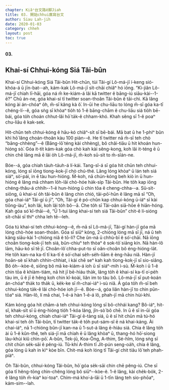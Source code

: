```yaml
---
chapter: Kiâⁿ台文路ê脚Jiah
title: 03. 開始chhui廣寫台文
author: Siau Lah-jih
date: 2020-01-03
category: chheh
layout: post
toc: true
---
```


#### 03.
## Khai-sí Chhui-kóng Siá Tâi-bûn

Khai-sí Chhui-kóng Siá Tâi-bûn
Hit-chūn, tùi Tâi-gí Lô-má-jī í-keng sió-khóa-á ū jīn-bat--ah, kám-kak Lô-má-jī si̍t-chāi chiâⁿ hó iōng. “Kì-jiân Lô-má-jī chiah lī-hāi, góa ná m̄ ke-kiám-á lâi kā twitter ê bāng-iú siāu-kài--1-ē?” Chū án-ne, góa khai-sí tī twitter soan-thoân Tâi-bûn ê tāi-chì. Kā lâng kóng ài án-chóaⁿ o̍h, m̄-sī kâng kà ŏ͘. In-ūi he chu-liāu to lóng m̄-sī góa ka-tī chéng-lí--ê, góa sǹg sī khòaⁿ tio̍h tó 1-ê bāng-chām ê chu-liāu siá tio̍h bē-bái, góa to̍h choán chhut-lâi hō͘ ta̍k-ê chham-khó. Khah sêng sī 1-ê poaⁿ chu-liāu ê kak-sek.

Hit-chūn teh chhui-kóng ê hāu-kó chiâⁿ-si̍t sī bē-bái. Mā bat ū he 1-phiⁿ bûn khì hō͘ lâng choán-thoân kàu 100 piàn--ê. He tī twitter nā m̄-sī teh chò “bāng-chhèng”--ê (Bāng-lō͘ téng kài chhèng), bô châi-tiāu ū hit khoán hun-hióng sò͘. Góa it-ti̍t kám-kak góa chò kah kài sêng-kong, koh lâi it-téng ē ū chin chē lâng mā ē lâi o̍h Lô-má-jī, m̄-koh sū-si̍t to m̄-sīán-ne.

Bóe--á, góa chiah ta̍uh-ta̍uh-á lí-kái. Tang-sî-á sī góa hit chūn teh chhui-kóng, lóng sī iōng tiong-kok-jī chò chú-thé. Lâng lóng khòaⁿ ū lán teh siá siáⁿ, sò͘-pái, in ē tàu hun-hióng. M̄-koh, nā chún-kóng beh kiò in ū hun-hióng ê lâng mā chham lo̍h-lâi chò-hóe ha̍k-si̍p Tâi-bûn. He to̍h kap iōng chéng-thâu-á chhi̍h--1-ē hun-hióng ū chin tōa ê cheng-chha--a. Sū-si̍t-siōng, ū khai-sí o̍h tâi-bûn ê lâng chin chió, tāi-pō͘-hūn ê lâng mā sī “O͘h, góa chai-iáⁿ Tâi-gí ū jī”, “O͘h, Tâi-gí ê pó-chûn kap chhui-kóng ū-iáⁿ sī kài tiōng-iàu”, koh lâi, koh lâi to̍h bô--ā. Che to̍h sī Tâi-oân siā-hōe ê hiān-hóng. Kah góa só͘ kî-thāi--ê, “Ū 1-tui lâng khai-sí teh siá Tâi-bûn” chit-ê lí-sióng si̍t-chāi sī thiⁿ chha leh tē--leh.

Góa tú khai-sí teh chhui-kóng--ê, m̄-nā sī Lô-má-jī, Tâi-gí hàn-jī góa mā lóng chò-hóe soan-thoân. Góa sī siūⁿ kóng, 2-chióng lóng mā sī jī, ná ū teh kâng siāu-kài 1-chióng niâ ê tō-lí? Che ûn-ná ū chhù-bī ê só͘-chāi. Nā iōng choân tiong-kok-jī teh siá, bûn-chiuⁿ teh thòaⁿ ê sok-tō͘ siāng kín. Nā hàn-lô lām, hāu-kó sī tē jī. Choân-lô͘ chha-put-to sī oân-choân bô éng-hióng-la̍t. He to̍h kan-na ka-tī tī ka-tī ê só͘-chai se̍h-se̍h-liām ê èng-hāu niâ.
Hàn-jī hoān-sè sī khah chhin-chhiat, i kài chē seⁿ kah kah tiong-kok-jī sī sio-siâng. Bô o̍h--kòe-ê, siōng bô mā ke-kiám-á ioh ū sī siáⁿ-mih ì-sù. M̄-koh i ū 1-ê chin tōa ê khiàm-tiám, nā hit jī bē-hiáu tha̍k, lâng to̍h ē khai-sí ka-tī o͘-pe̍h tàu im, ū ê jī ê hêng koh chin kî-koài, liân im to tàu bô. Lô-má-jī sī put-koán án-chóaⁿ tha̍k to tha̍k ū, ke̍k-ke sī m̄-chai-iáⁿ ì-sù niâ. Á góa to̍h m̄-sī beh chhui-kóng ta̍k-ê lâi chò-hóe ioh jī--ê. Bóe--á, góa liân hàn-jī to chin pūn-tōaⁿ siá. Hàn-lô, lí mā chai, 1-ē-á hàn 1-ē-á lô, phah-jī mā chin hùi-khì.

Kám kóng góa hit chām-á teh chhui-kóng lóng sī bô-chhái kang? Bô-iáⁿ, hit-sî, khak-si̍t sī ū éng-hióng tio̍h 1-kóa lâng, jîn-sò͘ bô chē. In ū ê sī in-ūi góa teh chhui-kóng, chiah chai-iáⁿ Tâi-gí ē-tàng siá, ū ê sī hit chūn mā tú-hó khai-sí teh o̍h Tâi-bûn, tī twitter ta̍k-ê to̍h put-sám-sî ē ná khai-káng. Ài chai-iáⁿ, nā 1-chióng bûn-jī kan-na ū 1-sut-á lâng ē-hiáu siá. Chia ê lâng to̍h ài ū 1-ê kûn-thé, teh siá-jī mā chiah ē ū lâng khòaⁿ ū, thang-hó hō͘-siong làu-khùi kiû chìn-pō͘. A-bûn, Tek-jū, Koa-Ông, A-thim, Sé-hîm, lóng sǹg sī chit chūn se̍k-sāi ê pêng-iú. Tû-khí A-thim tī Ji̍t-pún seng-oa̍h, chia ê lâng, góa lóng ū kah in kìⁿ kòe bīn. Chit-má koh lóng tī Tâi-gí chit tiâu lō͘ teh phah-piàⁿ.

O̍h Tâi-bûn, chhui-kóng Tâi-bûn, hō͘ góa se̍k-sāi chin chē pêng-iú. Che sī góa tī hêng-tōng chìn-chêng lóng bô siūⁿ--kòe-ê. 1-ê lâng, kài che̍k-bo̍k, 2-ê lâng to̍h m̄-kiaⁿ ko͘-toaⁿ. Chím-má kho͘-á-lāi ū 1-tīn lâng teh sio-phōaⁿ, kám-sim--lah.

